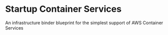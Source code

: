 # Startup Container Services
An infrastructure binder blueprint for the simplest support of AWS Container Services
